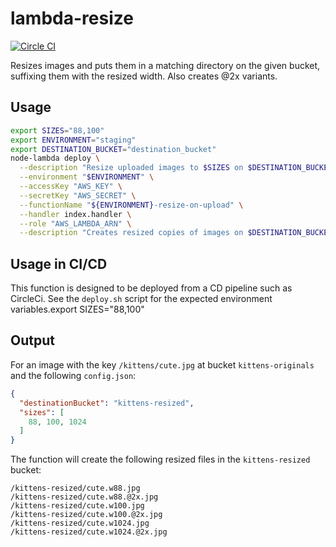 # lambda-resize
[![Circle CI](https://circleci.com/gh/66pix/lambda-resize.svg?style=svg)](https://circleci.com/gh/66pix/lambda-resize)

Resizes images and puts them in a matching directory on the given bucket, suffixing them with the resized width. Also creates @2x variants.

## Usage

```sh
export SIZES="88,100"
export ENVIRONMENT="staging"
export DESTINATION_BUCKET="destination_bucket"
node-lambda deploy \
  --description "Resize uploaded images to $SIZES on $DESTINATION_BUCKET" \
  --environment "$ENVIRONMENT" \
  --accessKey "AWS_KEY" \
  --secretKey "AWS_SECRET" \
  --functionName "${ENVIRONMENT}-resize-on-upload" \
  --handler index.handler \
  --role "AWS_LAMBDA_ARN" \
  --description "Creates resized copies of images on $DESTINATION_BUCKET when uploads occur"<Paste>
```

## Usage in CI/CD

This function is designed to be deployed from a CD pipeline such as CircleCi. See the `deploy.sh` script for the expected environment variables.export SIZES="88,100"

## Output

For an image with the key `/kittens/cute.jpg` at bucket `kittens-originals` and the following
`config.json`:

```JSON
{
  "destinationBucket": "kittens-resized",
  "sizes": [
    88, 100, 1024
  ]
}
```

The function will create the following resized files in the `kittens-resized` bucket:

```PLAIN
/kittens-resized/cute.w88.jpg
/kittens-resized/cute.w88.@2x.jpg
/kittens-resized/cute.w100.jpg
/kittens-resized/cute.w100.@2x.jpg
/kittens-resized/cute.w1024.jpg
/kittens-resized/cute.w1024.@2x.jpg
```
